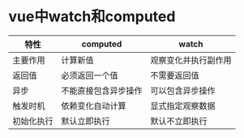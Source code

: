 # vue中watch和computed

<table>
  <thead>
    <th>特性</th>
    <th>computed</th>
    <th>watch</th>
  </thead>
  <tbody>
    <tr>
      <td>主要作用</td>
      <td>计算新值</td>
      <td>观察变化并执行副作用</td>
    </tr>
<tr>
      <td>返回值</td>
      <td>必须返回一个值</td>
      <td>不需要返回值</td>
    </tr>
<tr>
      <td>异步</td>
      <td>不能直接包含异步操作</td>
      <td>可以包含异步操作</td>
    </tr>
<tr>
      <td>触发时机</td>
      <td>依赖变化自动计算</td>
      <td>显式指定观察数据</td>
    </tr>
<tr>
      <td>初始化执行</td>
      <td>默认立即执行</td>
      <td>默认不立即执行</td>
    </tr>
  </tbody>
</table>